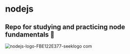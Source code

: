 # nodejs

## Repo for studying and practicing node fundamentals 📖
![nodejs-logo-FBE122E377-seeklogo com](https://user-images.githubusercontent.com/44209758/167170143-173bff55-6a07-4a4d-a55f-5eadfe404854.png)
